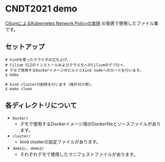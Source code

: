 # CNDT2021 demo
[CiliumによるKubernetes Network Policyの実現](https://event.cloudnativedays.jp/cndt2021/talks/1243) の発表で使用したファイル集です。

## セットアップ

```shell
# kindを使ったクラスタの立ち上げ、
# Cilium CLIのインストールおよびクラスタへのCiliumのデプロイ、
# デモで使用するDockerイメージのビルドとkind nodeへのロードを行います。
$ make

# kind clusterの削除を行います（後片付け用）。
$ make clean
```

## 各ディレクトリについて

- `Docker/`
  - デモで使用するDockerイメージ用のDockerfileとソースファイルがあります。
- `cluster/`
    - kind clusterの設定ファイルがあります。
- `demo1/`、`demo2/`
  - それぞれデモで使用したマニフェストファイルがあります。
